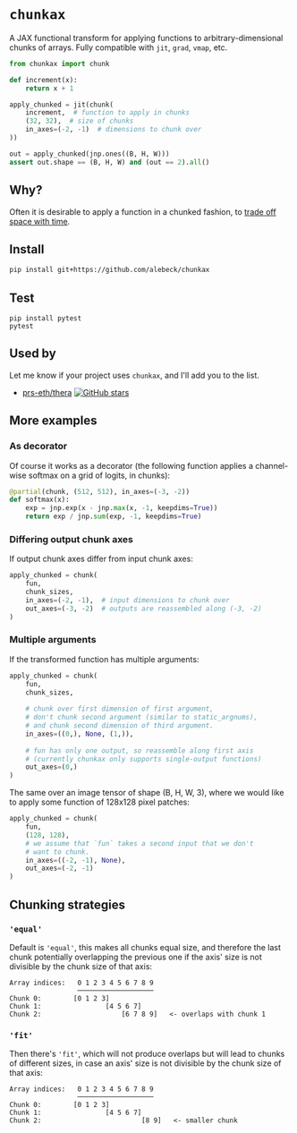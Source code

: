 # `chunkax`

A JAX functional transform for applying functions to arbitrary-dimensional chunks of arrays. Fully compatible with `jit`, `grad`, `vmap`, etc.

```python
from chunkax import chunk

def increment(x):
    return x + 1

apply_chunked = jit(chunk(
    increment,  # function to apply in chunks
    (32, 32),  # size of chunks
    in_axes=(-2, -1)  # dimensions to chunk over
))

out = apply_chunked(jnp.ones((B, H, W)))
assert out.shape == (B, H, W) and (out == 2).all()
```

## Why?
Often it is desirable to apply a function in a chunked fashion, to [trade off space with time](https://en.wikipedia.org/wiki/Space–time_tradeoff).

## Install

```bash
pip install git+https://github.com/alebeck/chunkax
```

## Test

```
pip install pytest
pytest
```

## Used by
Let me know if your project uses `chunkax`, and I'll add you to the list.
* [prs-eth/thera](https://github.com/prs-eth/thera) [![GitHub stars](https://img.shields.io/github/stars/prs-eth/thera.svg?style=social)](https://github.com/prs-eth/thera)



## More examples

### As decorator
Of course it works as a decorator (the following function applies a channel-wise softmax on a grid of logits, in chunks):
```python
@partial(chunk, (512, 512), in_axes=(-3, -2))
def softmax(x):
    exp = jnp.exp(x - jnp.max(x, -1, keepdims=True))
    return exp / jnp.sum(exp, -1, keepdims=True)
```

### Differing output chunk axes
If output chunk axes differ from input chunk axes:
```python
apply_chunked = chunk(
    fun, 
    chunk_sizes,
    in_axes=(-2, -1),  # input dimensions to chunk over
    out_axes=(-3, -2)  # outputs are reassembled along (-3, -2)
)
```

### Multiple arguments
If the transformed function has multiple arguments:
```python
apply_chunked = chunk(
    fun, 
    chunk_sizes,
    
    # chunk over first dimension of first argument,
    # don't chunk second argument (similar to static_argnums),
    # and chunk second dimension of third argument.
    in_axes=((0,), None, (1,)),
    
    # fun has only one output, so reassemble along first axis
    # (currently chunkax only supports single-output functions)
    out_axes=(0,)
)
```

The same over an image tensor of shape (B, H, W, 3), where we would like to apply some function of 128x128 pixel patches:
```python
apply_chunked = chunk(
    fun,
    (128, 128),
    # we assume that `fun` takes a second input that we don't
    # want to chunk.
    in_axes=((-2, -1), None),
    out_axes=(-2, -1)
)
```

## Chunking strategies

### `'equal'`
Default is `'equal'`, this makes all chunks equal size, and therefore the last chunk potentially overlapping the previous one if the axis' size is not divisible by the chunk size of that axis:
```
Array indices:   0 1 2 3 4 5 6 7 8 9
                 ───────────────────
Chunk 0:        [0 1 2 3]
Chunk 1:                [4 5 6 7]
Chunk 2:                    [6 7 8 9]   <- overlaps with chunk 1
```

### `'fit'`
Then there's `'fit'`, which will not produce overlaps but will lead to chunks of different sizes, in case an axis' size is not divisible by the chunk size of that axis:
```
Array indices:   0 1 2 3 4 5 6 7 8 9
                 ───────────────────
Chunk 0:        [0 1 2 3]
Chunk 1:                [4 5 6 7]
Chunk 2:                         [8 9]   <- smaller chunk
```